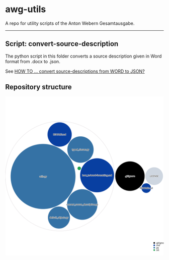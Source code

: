 # awg-utils

A repo for utility scripts of the Anton Webern Gesamtausgabe.

---

## Script: convert-source-description

The python script in this folder converts a source description given in Word format from .docx to .json. 

See [HOW TO ... convert source-descriptions from WORD to JSON?](convert_source_description/README.md)

## Repository structure

![Visualization of the codebase](./diagram.svg)
